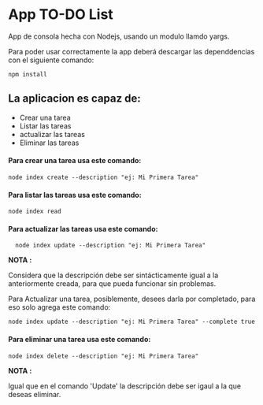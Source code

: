 
# App TO-DO List

App de consola hecha con Nodejs, usando un modulo llamdo yargs.

Para poder usar correctamente la app deberá descargar las dependdencias con el siguiente comando: 

```
npm install
```

## La aplicacion es capaz de: 

* Crear una tarea
* Listar las tareas
* actualizar las tareas
* Eliminar las tareas

#### Para crear una tarea usa este comando:

```
node index create --description "ej: Mi Primera Tarea"
```

#### Para listar las tareas usa este comando:

```
node index read
```

#### Para actualizar las tareas usa este comando:

```
  node index update --description "ej: Mi Primera Tarea"
```

**NOTA :** 

Considera que la descripción debe ser sintácticamente igual a la anteriormente creada, para que pueda funcionar sin problemas.

Para Actualizar una tarea, posiblemente, desees darla por completado, para eso solo agrega este comando:

```
node index update --description "ej: Mi Primera Tarea" --complete true
```

#### Para eliminar una tarea usa este comando:

```
node index delete --description "ej: Mi Primera Tarea"
```

**NOTA :**

Igual que en el comando 'Update' la descripción debe ser igaul a la que deseas eliminar.